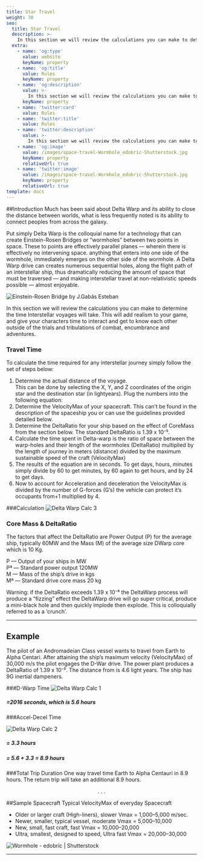 ```yaml
---
title: Star Travel
weight: 70
seo:
  title: Star Travel
  description: >-
    In this section we will review the calculations you can make to determine the time Interstellar voyages will take.
  extra:
    - name: 'og:type'
      value: website
      keyName: property
    - name: 'og:title'
      value: Rules
      keyName: property
    - name: 'og:description'
      value: >-
        In this section we will review the calculations you can make to determine the time Interstellar voyages will take.
      keyName: property
    - name: 'twitter:card'
      value: Rules
    - name: 'twitter:title'
      value: Rules
    - name: 'twitter:description'
      value: >-
        In this section we will review the calculations you can make to determine the time Interstellar voyages will take.
    - name: 'og:image'
      value: /images/space-travel-Wormhole_edobric-Shutterstock.jpg
      keyName: property
      relativeUrl: true
    - name: 'twitter:image'
      value: /images/space-travel-Wormhole_edobric-Shutterstock.jpg
      keyName: property
      relativeUrl: true
template: docs
---
```


##Introduction
Much has been said about Delta Warp and its ability to close the distance between worlds, what is less frequently noted is its ability to connect peoples from across the galaxy.

Put simply Delta Warp is the colloquial name for a technology that can create Einstein-Rosen Bridges or “wormholes” between two points in space. These to points are effectively parallel planes — wherein there is effectively no intervening space. anything that enters into one side of the wormhole, immediately emerges on the other side of the wormhole. A Delta Warp drive can creates numerous sequential holes, along the flight path of an interstellar ship, thus dramatically reducing the amount of space that must be traversed — and making interstellar travel at non-relativistic speeds possible — almost enjoyable.

![Einstein-Rosen Bridge by J.Gabás Esteban](/images/space-travel-Einstein-Rosen-Bridge-JGabas-Esteban.jpg)</p>

In this section we will review the calculations you can make to determine the time Interstellar voyages will take. This will add realism to your game, and give your characters time to interact and get to know each other outside of the trials and tribulations of combat, encumbrance and adventures.

### Travel Time
To calculate the time required for any interstellar journey simply follow the set of steps below:<br>
1. Determine the actual distance of the voyage.<br> This can be done by selecting the X, Y, and Z coordinates of the origin star and the destination star (in lightyears). Plug the numbers into the following equation:
2. Determine the VelocityMax of your spacecraft. This can’t be found in the description of the spaceship you or can use the guidelines provided detailed below.
3. Determine the DeltaRatio for your ship based on the effect of CoreMass from the section below. The standard DeltaRatio is 1.39 x 10⁻⁵.
4. Calculate the time spent in Delta-warp is the ratio of space between the warp-holes and their length of the wormholes (DeltaRatio) multiplied by the length of journey in meters (distance) divided by the maximum sustainable speed of the craft (VelocityMax)
5. The results of the equation are in seconds. To get days, hours, minutes simply divide by 60 to get minutes, by 60 again to get hours, and by 24 to get days.
6. Now to account for Acceleration and deceleration the VelocityMax is divided by the number of G-forces (G’s) the vehicle can protect it’s occupants from+1 multiplied by 4.

###Calculation
![Delta Warp Calc 3](/images/delta-calc-3.png)</p>

### Core Mass & DeltaRatio
The factors that affect the DeltaRatio are Power Output (P) for the average ship, typically 60MW and the Mass (M) of the average size DWarp core which is 10 Kg.

P  — Output of your ships in MW<br>
Pª — Standard power output 120MW<br>
M  — Mass of the ship’s drive in kgs<br>
Mª — Standard drive core mass 20 kg<br>

<div class="important">Warning: if the DeltaRatio exceeds 1.39 x 10⁻⁸ the DeltaWarp process will produce a “fizzing” effect the DeltaWarp drive will go super critical, produce a mini-black hole and then quickly implode then explode. This is colloquially referred to as a ‘crunch’.</div>

---

## Example
The pilot of an Andromadeian Class vessel wants to travel from Earth to Alpha Centari. After attaining the ship’s maximum velocity (VelocityMax) of 30,000 m/s the pilot engages the D-War drive. The power plant produces a DeltaRatio of 1.39 x 10⁻⁵. The distance from is 4.6 light years. The ship has 9G inertial dampeners.

###D-Warp Time
![Delta Warp Calc 1](/images/delta-calc-1.png)</p>

##### =2016 seconds, which is 5.6 hours

###Accel-Decel Time

![Delta Warp Calc 2](/images/delta-calc-2.png)</p>

##### = 3.3 hours
##### = 5.6 + 3.3 = 8.9 hours

###Total Trip Duration
One way travel time Earth to Alpha Centauri in 8.9 hours. The return trip will take an additional 8.9 hours.

<center> . . . </center>


##Sample Spacecraft
Typical VelocityMax of everyday Spacecraft<br>
* Older or larger craft (High-liners), slower Vmax = 1,000–5,000 m/sec.
* Newer, smaller, typical vessel, moderate Vmax = 5,000–10,000
* New, small, fast craft, fast Vmax = 10,000–20,000
* Ultra, smallest, designed to speed, Ultra fast Vmax = 20,000–30,000



![Wormhole - edobric | Shutterstock](/images/space-travel-Wormhole_edobric-Shutterstock.jpg)</p>

---
